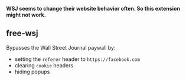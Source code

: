 __WSJ seems to change their website behavior often. So this extension might not work.__

## free-wsj

Bypasses the Wall Street Journal paywall by:
- setting the `referer` header to `https://facebook.com`
- clearing `cookie` headers
- hiding popups
